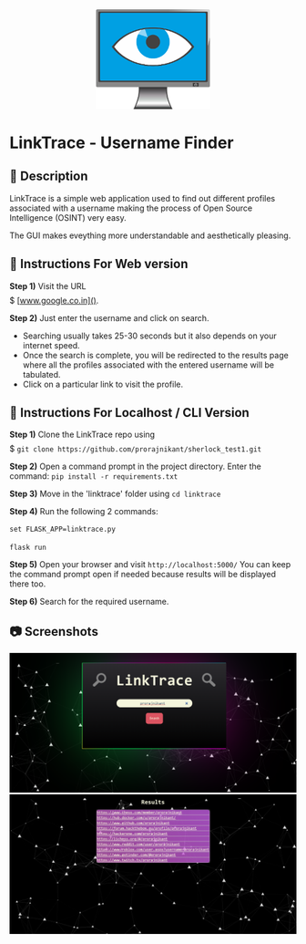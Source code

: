 <center>
<img src="Screenshots/EyeLogo.png" alt="Logo" width="200"/>
</center>
 
 
# LinkTrace - Username Finder

## 📝 Description

LinkTrace is a simple web application used to find out different profiles associated with a username making the process of Open Source Intelligence (OSINT) very easy.

The GUI makes eveything more understandable and aesthetically pleasing.

## 📜 Instructions For Web version

**Step 1)** Visit the URL $$$$$ [www.google.co.in]().

**Step 2)** Just enter the username and click on search.

* Searching usually takes 25-30 seconds but it also depends on your internet speed.
* Once the search is complete, you will be redirected to the results page where all the profiles associated with the entered username will be tabulated.
* Click on a particular link to visit the profile.

## 📜 Instructions For Localhost / CLI Version

**Step 1)** Clone the LinkTrace repo using $$$$$ `git clone https://github.com/prorajnikant/sherlock_test1.git`

**Step 2)** Open a command prompt in the project directory. Enter the command: `pip install -r requirements.txt`

**Step 3)** Move in the 'linktrace' folder using `cd linktrace`

**Step 4)** Run the following 2 commands:

```
set FLASK_APP=linktrace.py

flask run
```

**Step 5)** Open your browser and visit `http://localhost:5000/` You can keep the command prompt open if needed because results will be displayed there too.

**Step 6)** Search for the required username.

## 📷 Screenshots

![Screenshot1](Screenshots/Screenshot1.png)
![Screenshot2](Screenshots/Screenshot2.png)

